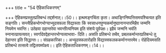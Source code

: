 +++
title = "54 ऐहिकाधिकरणम्"

+++
ऐहिकमप्रस्तुतप्रतिबन्धं तद्दर्शनात्।।50।। इत्थमङ्गचिंता कृता। अथाङ्गिनिष्पत्तिसमयश्चित्यत इति सङ्गतिः। सन्त्यैहिकभोगभोग्याभ्युदयफला विद्यास्ताः किं स्वसाधनपुण्यकर्मानुष्ठानानन्तरमिहैव जन्मनि नियमेन भवन्ति। उतेहवा दहान्तरेवा भवन्तीत्यनियम इति संशये पूर्वपक्षः। इहैव जन्मनि भवंति स्नानात्प्रायत्यवत्। स्वर्गादेवद्देहान्तरभोग्यत्वाभावा- दिति। असति प्रतिबन्धे तथैव, प्रबलकर्मान्तरप्रतिबन्धे तु देहान्तर इति सिद्धान्तः।। संग्रहकारिका।। अभ्युदयफलारोहति विद्यास्वफलककर्मानन्तरमेव। रोहेदियमसति प्रतिबन्धे तत्सत्वे तद्विलयमपेक्ष्य।। इति ऐहिकताधिकरणम्।।14।।